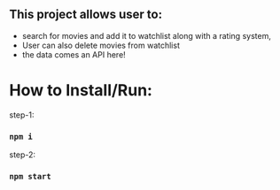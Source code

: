 ## This project allows user to:
* search for movies and add it to watchlist along with a rating system, 
* User can also delete movies from watchlist 
* the data comes an API here!

# How to Install/Run:

step-1:
### `npm i`

step-2:
### `npm start`
